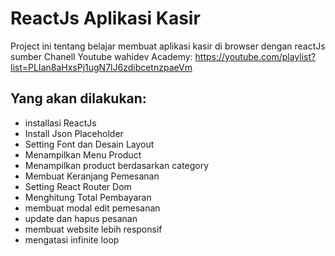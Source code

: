 # ReactJs Aplikasi Kasir

Project ini tentang belajar membuat aplikasi kasir di browser dengan reactJs
sumber Chanell Youtube wahidev Academy: https://youtube.com/playlist?list=PLIan8aHxsPj1ugN7lJ6zdibcetnzpaeVm

## Yang akan dilakukan:

- installasi ReactJs
- Install Json Placeholder
- Setting Font dan Desain Layout
- Menampilkan Menu Product
- Menampilkan product berdasarkan category
- Membuat Keranjang Pemesanan
- Setting React Router Dom
- Menghitung Total Pembayaran
- membuat modal edit pemesanan
- update dan hapus pesanan
- membuat website lebih responsif
- mengatasi infinite loop
